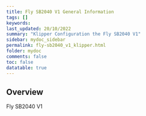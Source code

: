```yaml
---
title: Fly SB2040 V1 General Information
tags: []
keywords: 
last_updated: 20/10/2022
summary: "Klipper Configuration the Fly SB2040 V1"
sidebar: mydoc_sidebar
permalink: fly-sb2040_v1_klipper.html
folder: mydoc
comments: false
toc: false
datatable: true
---
```

## Overview 
Fly SB2040 V1